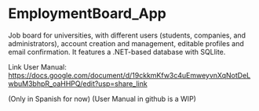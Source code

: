 # EmploymentBoard_App
Job board for universities, with different users (students, companies, and administrators), account creation and management, editable profiles and email confirmation. It features a .NET-based database with SQLlite.

Link User Manual: https://docs.google.com/document/d/19ckkmKfw3c4uEmweyvnXqNotDeLwbuM3bhpR_oaHHPQ/edit?usp=share_link

(Only in Spanish for now)
(User Manual in github is a WIP)

